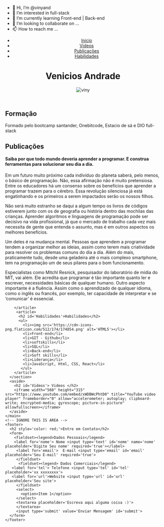 - 👋 Hi, I’m @vinyand
- 👀 I’m interested in full-stack
- 🌱 I’m currently learning Front-end | Back-end
- 💞️ I’m looking to collaborate on ...
- 📫 How to reach me ...

<!---
vinyand/vinyand is a ✨ special ✨ repository because its `README.md` (this file) appears on your GitHub profile.
You can click the Preview link to take a look at your changes.
--->

<!DOCTYPE html>
<html leng='pt-br'>
  <head>
    <meta charset="utf-8">
    <link rel="preconnect" href="https://fonts.googleapis.com">
<link rel="preconnect" href="https://fonts.gstatic.com" crossorigin>
<link href="https://fonts.googleapis.com/css2?family=Montserrat:wght@100&display=swap" rel="stylesheet">
  </head>
  <body>
    <header>
      <nav>
        <ul>
          <li><a href=''>Inicio</a></li>
          <li><a href='#Videos'>Videos</a></li>
          <li><a href='#Publicacoes'>Publicações</a></li>
          <li><a href='#Habilidades'>Habilidades</a></li> 
        </ul>
      </nav>
      <h1>Venicios Andrade</h1>
      <img src="https://scontent-gru2-1.xx.fbcdn.net/v/t39.30808-6/226769199_214929213886047_6873555554990934475_n.jpg?_nc_cat=109&ccb=1-6&_nc_sid=09cbfe&_nc_eui2=AeGH9aH6RtSg--kJdmLPHN_nMRKX_DHOnB0xEpf8Mc6cHQe04tXWylz_YJKa2cQF4JZI6JNF0ia6KfN2kxsk4Knp&_nc_ohc=k5wArw6OSe4AX_jO_OG&tn=r01ZSuoHzPkif-II&_nc_ht=scontent-gru2-1.xx&oh=00_AT_AnP30ZeZ20oFz3qU1NwOip_bpAkcHzk3TGQJE1i-t1A&oe=6285512A" alt='viny'>
    </header>
    <main>
      <section class='sec'>
        <article>
          <h2 id='Formação'>Formação</h2>
          <p>Formado pelo bootcamp santander, Onebitcode, Estacio de sá e DIO full-stack</p>
        </article>
          <h2 id='Publicacoes' >Publicações</h2>
           <p><strong><h4>Saiba por que todo mundo deveria aprender a programar. E construa ferramentas para solucionar seu dia a dia.</strong></h4>
             
<p>Em um futuro muito próximo cada indivíduo do planeta saberá, pelo menos, o básico de programação. Não, essa afirmação não é muito pretensiosa. Entre os educadores há um consenso sobre os benefícios que aprender a programar trazem para o cérebro. Essa revolução silenciosa já está engatinhando e os primeiros a serem impactados serão os nossos filhos.</p>

<p>Não será muito estranho se daqui a algum tempo os livros de códigos estiverem junto com os de geografia ou história dentro das mochilas das crianças. Aprender algoritmos e linguagens de programação pode ser decisivo na vida profissional, já que o mercado de trabalho cada vez mais necessita de gente que entenda o assunto, mas é em outros aspectos os melhores benefícios.</p>

<p>Um deles é na mudança mental. Pessoas que aprendem a programar tendem a organizar melhor as ideias, assim como terem mais criatividade para resolver os problemas comuns do dia a dia. Além do mais, praticamente tudo, desde uma geladeira até o mais complexo smartphone, tem na programação um de seus pilares para o bom funcionamento.</p>

<p>Especialistas como Mitchl Resnick, pesquisador do laboratório de mídia do MIT, vai além. Ele acredita que programar é tão importante quanto ler e escrever, necessidades básicas de qualquer humano. Outro aspecto importante é a fluência. Assim como o aprendizado de qualquer idioma, como o inglês ou francês, por exemplo, ter capacidade de interpretar e se ‘comunicar’ é essencial.</p>
          
        </article>
         <article>
          <h2 id='Habilidades'>Habilidades</h2> 
          <ul>
            <li><img src='https://cdn-icons-png.flaticon.com/512/174/174854.png' alt='HTML5'></li> 
            <li>Front-end</li>
            <li>GIT - Github</li>
            <li>softskills</li>
            <li>SQL</li>
            <li>Back-end</li>
            <li>Soft skills</li>
            <li>Liderança</li>
            <li>JavaScript, Html, CSS, React</li>
           </ul>
        </article>
      </section>
      <aside>
        <h2 id='Videos'> Videos </h2>
        <iframe width="560" height="315" src="https://www.youtube.com/embed/xWDBWcPhtD0" title="YouTube video player" frameborder="0" allow="accelerometer; autoplay; clipboard-write; encrypted-media; gyroscope; picture-in-picture" allowfullscreen></iframe>
      </aside>
    </main> 
    <!-- IGNORE THIS IS AREA -->
    <footer>
      <h2 style='color: red;'>Entre em Contato</h2>
      <form>
        <fieldset><legend>Dados Pessoais</legend>
        <label for='nome'> Nome <input type='text' id='nome' name='nome' placeholder='Digite Seu nome' required='true'></label> 
         <label for='email'>  E-mail <input type='email' id='email' placeholder='Seu E-mail' required='true'>
         </fieldset>
          <fieldset><legend> Dados Comerciais</legend>
       <label for='tel'> Telefone <input type='tel' id='tel' placeholder='xx xxxxxxxx'>
       <label for='url'>Website <input type='url' id='url' placeholder='Seu site'>
         </fieldset>
         <select>
           <option>Item 1</option>
         </select>
         <textarea placeholder='Escreva aqui alguma coisa :)'>
         </textarea>
         <input type='submit' value='Enviar Mensagem' id='submit'>
      </form>
    </footer>
  </body>
</html>
